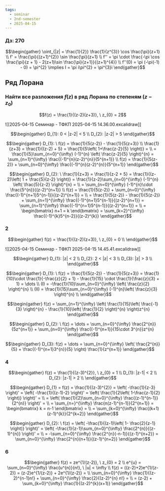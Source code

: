 ```yaml
---
tags:
  - seminar
  - 2nd-semester
  - 2025-04-15
---
```


### Дз: 270

$$\begin{gather}
\oint_{|z| = \frac{1}{2}} \frac{1}{z^{3}} \cos \frac{\pi}{z+1} \\
f' = \frac{\pi}{(z+1)^{2}} \sin \frac{\pi}{z+1} \\
f'' = \pi \cdot \frac{-\pi \cos \frac{\pi}{z + 1} - 2(z+1)\sin \frac{\pi}{z+1}}{(z+1)^{4}} \\
f''(0) = \pi (-\pi(-1) - 0) = \pi^{2} \implies I = \pi i\pi^{2} = \pi^{3}i
\end{gather}$$

## Ряд Лорана

### Найти все разложения $f(z)$ в ряд Лорана по степеням $(z-z_{0})$

$$f(z) = \frac{1}{(z-2)(z+3)}, \ z_{0} = 2$$

![[2025-04-15 Семинар - ТФКП 2025-04-15 14.36.00.excalidraw]]

$$\begin{gather}
D_{1}: 0 < |z-2| < 5 \\
D_{2}: |z-2| > 5
\end{gather}$$

$$\begin{gather}
D_{1}: \ f(z) = \frac{1}{5(z-2)} - \frac{1}{5(z+3)} \\
\frac{1}{z+3} = \frac{1}{(z-2) + 5} = \frac{1}{5\left( 1+\frac{z-2}{5} \right)} = \\
= \frac{1}{5}\sum_{n=0}^{\infty} (-1)^{n} \left( \frac{z-2}{5} \right)^{n} = \sum_{n=1}^{\infty} \frac{(-1)^{n}(z-2)^{n}}{5^{n+1}} \\
f(z) = \frac{1}{5(z-2)} + \sum_{n=0}^{\infty} \frac{(-1)^{n}(z-2)^{n}}{5^{n+1}}
\end{gather}$$

$$\begin{gather}
D_{2}: \ \frac{1}{z+3} = \frac{1}{z-2 + 5} = \frac{1}{(z-2)\left( 1 + \frac{5}{z-2} \right)} = \frac{1}{z-2}\sum_{n=0}^{\infty} (-1)^{n} \left( \frac{5}{z-2} \right)^{n} = \\
= \sum_{n=0}^{\infty} (-1)^{n}\cdot \frac{5^{n}}{(z-2)^{n+1}} \\
f(z) = \frac{1}{5(z-2)} + \sum_{n=0}^{\infty} \frac{(-1)^{n+1}5^{n-1}}{(z-2)^{n+1}} = \\
= \frac{1}{5(z-2)} - \frac{1}{5(z-2)} + \sum_{n=1}^{\infty} \frac{(-1)^{n+1}5^{n-1}}{(z-2)^{n+1}} = \sum_{n=1}^{\infty} \frac{(-1)^{n+1}5^{n-1}}{(z-2)^{n+1}} = \\
= \begin{bmatrix}
n+1 = k
\end{bmatrix} = \sum_{k=2}^{\infty} \frac{(-1)^{k}5^{n-2}}{(z-2)^{k}}
\end{gather}$$

### 2

$$\begin{gather}
f(z) = \frac{1}{(z-2)(z+3)}, \ z_{0} = 0 \\
\end{gather}$$

![[2025-04-15 Семинар - ТФКП 2025-04-15 14.45.41.excalidraw]]

$$\begin{gather}
D_{1}: |z| < 2 \\
D_{2}: 2 < |z| < 3 \\
D_{3}: |z| > 3 \\
\end{gather}$$

$$\begin{gather}
D_{1}: \ f(z) = \frac{1}{5(z-2)} - \frac{1}{5(z+3)} = \frac{1}{10}\cdot \frac{1}{-\frac{z}{2} + 1} - \frac{1}{15} \cdot \frac{1}{\frac{z}{3} + 1} = \dots \\
(I) = -\frac{1}{10}\sum_{n=0}^{\infty} \left( \frac{z}{2} \right)^{n} \\
(II) = \frac{1}{15}\sum_{n=0}^{\infty} (-1)^{n}\left( \frac{z}{3} \right)^{n} \\
\end{gather}$$

$$\begin{gather}
f(z) = \sum_{n=1}^{\infty} \left( \frac{1}{15}\left( \frac{-1}{3} \right)^{n} - \frac{1}{10}\left( \frac{1}{2} \right)^{n} \right)z^{n}
\end{gather}$$

$$\begin{gather}
D_{2}: \ f(z) = \dots = \sum_{n=0}^{\infty} \frac{2^{n}}{5z^{n+1}} + \sum_{n=0}^{\infty} \frac{(-1)^{n+1}}{15\cdot 3^{n}}z^{n}
\end{gather}$$

$$\begin{gather}
D_{3}: f(z) = \dots = \sum_{n=0}^{\infty} \left( \frac{2^{n}}{5} + \frac{(-1)^{n+1}3^{n}}{5} \right) \frac{1}{z^{n+1}}
\end{gather}$$

### 4

$$\begin{gather}
f(z) = \frac{1}{(z-3)^{2}}, \ z_{0} = 1 \\
D_{1}: |z-1| < 2  \\
D_{2}: |z-1| > 2 \\
\end{gather}$$

$$\begin{gather}
D_{1} = f(z) = \frac{1}{(z-3)^{2}} = \left( -\frac{1}{z-3} \right)' = \left( -\frac{1}{(z-1)-2} \right)' = \left( \frac{1}{2\left( 1-\frac{z-1}{2} \right)} \right)' = \\
= \left( \frac{1}{2}\sum_{n=0}^{\infty} \frac{(z-1)^{n-1}}{2^{n}} \right)' = \\
= \sum_{n=}^{\infty} \frac{n(z-1)^{n-1}}{2^{n+1}} = \begin{bmatrix}
k = n-1
\end{bmatrix} = \\
= \sum_{k=0}^{\infty} \frac{(k+1)(z-1)^{k}}{2^{k+2}}
\end{gather}$$

$$\begin{gather}
D_{2}: \ f(z) = \left( -\frac{1}{(z-1)\left( 1- \frac{2}{z-1} \right)} \right)' = \left( -\frac{1}{z-1}\sum_{n=0}^{\infty} \frac{2^{n}}{(z-1)^{n}}  \right)' = \\
= -\sum_{n=0}^{\infty} \frac{2^{n}(-n-1)}{(z-1)^{n+2}} = \sum_{n=0}^{\infty} \frac{2^{n}(n+1)}{(z-1)^{n+2}}
\end{gather}$$

### 6

$$\begin{gather}
f(z) = ze^{1/(z-2)}, \ z_{0} = 2 \\
e^{u} = \sum_{n=0}^{\infty} \frac{u^{n}}{n!}, \ |u| < \infty  \\
f(z) = ((z-2)+2)e^{1/(z-2)} = (z-2)e^{1/(z-2)} + 2e^{1/(z-2)} = \\
\sum_{n=0}^{\infty} \frac{1}{(z-2)^{n-1}n!} + \sum_{n=0}^{\infty} \frac{2}{(z-2)^{n} n!} = \\
= (z-2) + \sum_{k=0}^{\infty} \frac{1}{(z-2)^{k}(x+1)}
\end{gather}$$